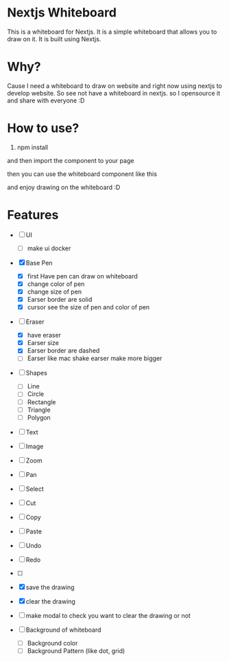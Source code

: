# Nextjs Whiteboard
This is a whiteboard for Nextjs. It is a simple whiteboard that allows you to draw on it. It is built using Nextjs.

# Why?
Cause I need a whiteboard to draw on website and right now using nextjs to develop website. So see not have a whiteboard in nextjs. so I opensource it and share with everyone :D

# How to use?
1. npm install

and then import the component to your page

then you can use the whiteboard component like this

and enjoy drawing on the whiteboard :D



# Features

- [ ] UI
  - [ ] make ui docker
- [X] Base Pen
  - [x] first Have pen can draw on whiteboard
  - [X] change color of pen
  - [X] change size of pen
  - [X] Earser border are solid
  - [X] cursor see the size of pen and color of pen
- [ ] Eraser
  - [X] have eraser
  - [X] Earser size
  - [X] Earser border are dashed
  - [ ] Earser like mac shake earser make more bigger
- [ ] Shapes
  - [ ] Line
  - [ ] Circle
  - [ ] Rectangle
  - [ ] Triangle
  - [ ] Polygon

- [ ] Text
- [ ] Image
- [ ] Zoom
- [ ] Pan
- [ ] Select
- [ ] Cut
- [ ] Copy
- [ ] Paste
- [ ] Undo
- [ ] Redo
- [ ] 

- [X] save the drawing
- [X] clear the drawing

- [ ] make modal to check you want to clear the drawing or not
- [ ] Background of whiteboard
  - [ ] Background color
  - [ ] Background Pattern (like dot, grid)